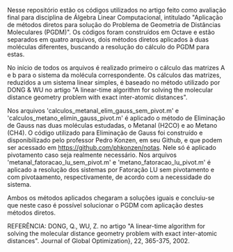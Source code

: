 Nesse repositório estão os códigos utilizados no artigo feito como avaliação final para disciplina de Álgebra Linear Computacional, intitulado "Aplicação de métodos diretos para solução do Problema de Geometria de Distâncias Moleculares (PGDM)".
Os códigos foram construídos em Octave e estão separados em quatro arquivos, dois métodos diretos aplicados à duas moléculas diferentes, buscando a resolução do cálculo do PGDM para estas.

No início de todos os arquivos é realizado primeiro o cálculo das matrizes A e b para o sistema da molécula correspondente. 
Os cálculos das matrizes, reduzidos a um sistema linear simples, é baseado no método utilizado por DONG & WU no artigo "A linear-time algorithm for solving the molecular distance geometry problem with exact inter-atomic distances".

Nos arquivos 'calculos_metanal_elim_gauss_sem_pivot.m' e 'calculos_metano_elimin_gauss_pivot.m' é aplicado o método de Eliminação de Gauss nas duas moléculas estudadas, o Metanal (H2CO) e ao Metano (CH4).
O código utilizado para Eliminação de Gauss foi construído e disponibilizado pelo professor Pedro Konzen, em seu Github, e que podem ser acessado em https://github.com/phkonzen/notas. Nele só é aplicado pivotamento caso seja realmente necessário.
Nos arquivos 'metanal_fatoracao_lu_sem_pivot.m' e 'metano_fatoracao_lu_pivot.m' é aplicado a resolução dos sistemas por Fatoração LU sem pivotamento e com pivotaamento, respectivamente, de acordo com a necessidade do sistema.

Ambos os métodos aplicados chegaram a soluções iguais e concluiu-se que neste caso é possível solucionar o PGDM com aplicação destes métodos diretos.


REFERÊNCIA:
DONG, Q., WU, Z. no artigo "A linear-time algorithm for solving the molecular distance geometry problem with exact inter-atomic distances". Journal of Global Optimization}, 22, 365-375, 2002.

